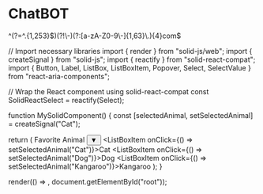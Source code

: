 # ChatBOT
 

^(?=^.{1,253}$)(?!\-)(?:[a-zA-Z0-9\-]{1,63}\.){4}com$


// Import necessary libraries
import { render } from "solid-js/web";
import { createSignal } from "solid-js";
import { reactify } from "solid-react-compat";
import { Button, Label, ListBox, ListBoxItem, Popover, Select, SelectValue } from "react-aria-components";

// Wrap the React component using solid-react-compat
const SolidReactSelect = reactify(Select);

function MySolidComponent() {
  const [selectedAnimal, setSelectedAnimal] = createSignal("Cat");

  return (
    <SolidReactSelect>
      <Label>Favorite Animal</Label>
      <Button>
        <SelectValue />
        <span aria-hidden="true">▼</span>
      </Button>
      <Popover>
        <ListBox>
          <ListBoxItem onClick={() => setSelectedAnimal("Cat")}>Cat</ListBoxItem>
          <ListBoxItem onClick={() => setSelectedAnimal("Dog")}>Dog</ListBoxItem>
          <ListBoxItem onClick={() => setSelectedAnimal("Kangaroo")}>Kangaroo</ListBoxItem>
        </ListBox>
      </Popover>
    </SolidReactSelect>
  );
}

render(() => <MySolidComponent />, document.getElementById("root"));
